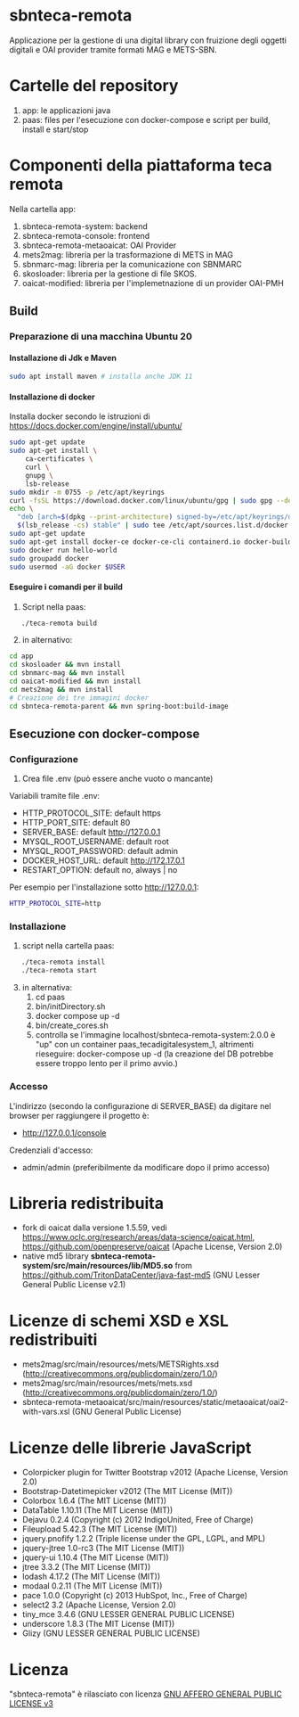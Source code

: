 # sbnteca-remota

Applicazione per la gestione di una digital library con fruizione degli oggetti digitali e OAI provider tramite formati MAG e METS-SBN.

# Cartelle del repository

1. app: le applicazioni java
2. paas: files per l'esecuzione con docker-compose e script per build, install e start/stop


# Componenti della piattaforma teca remota

Nella cartella app:

1. sbnteca-remota-system: backend
2. sbnteca-remota-console: frontend
3. sbnteca-remota-metaoaicat: OAI Provider
4. mets2mag: libreria per la trasformazione di METS in MAG
5. sbnmarc-mag: libreria per la comunicazione con SBNMARC
6. skosloader: libreria per la gestione di file SKOS.
7. oaicat-modified: libreria per l'implemetnazione di un provider OAI-PMH


## Build

### Preparazione di una macchina Ubuntu 20

#### Installazione di Jdk e Maven
``` bash
sudo apt install maven # installa anche JDK 11

``` 

#### Installazione di docker
Installa docker secondo le istruzioni di https://docs.docker.com/engine/install/ubuntu/
``` bash
sudo apt-get update
sudo apt-get install \
    ca-certificates \
    curl \
    gnupg \
    lsb-release
sudo mkdir -m 0755 -p /etc/apt/keyrings
curl -fsSL https://download.docker.com/linux/ubuntu/gpg | sudo gpg --dearmor -o /etc/apt/keyrings/docker.gpg
echo \
  "deb [arch=$(dpkg --print-architecture) signed-by=/etc/apt/keyrings/docker.gpg] https://download.docker.com/linux/ubuntu \
  $(lsb_release -cs) stable" | sudo tee /etc/apt/sources.list.d/docker.list > /dev/null
sudo apt-get update
sudo apt-get install docker-ce docker-ce-cli containerd.io docker-buildx-plugin docker-compose-plugin
sudo docker run hello-world
sudo groupadd docker
sudo usermod -aG docker $USER

``` 

#### Eseguire i comandi per il build

1. Script nella paas:
``` bash 
   ./teca-remota build
``` 
2. in alternativo:
``` bash
cd app
cd skosloader && mvn install 
cd sbnmarc-mag && mvn install 
cd oaicat-modified && mvn install 
cd mets2mag && mvn install 
# Creazione dei tre immagini docker
cd sbnteca-remota-parent && mvn spring-boot:build-image

```

## Esecuzione con docker-compose

### Configurazione

1. Crea file .env (può essere anche vuoto o mancante)

Variabili tramite file .env:

- HTTP_PROTOCOL_SITE: default https
- HTTP_PORT_SITE: default 80
- SERVER_BASE: default http://127.0.0.1
- MYSQL_ROOT_USERNAME: default root
- MYSQL_ROOT_PASSWORD: default admin
- DOCKER_HOST_URL: default http://172.17.0.1
- RESTART_OPTION: default no, always | no

Per esempio per l'installazione sotto http://127.0.0.1:
``` bash
HTTP_PROTOCOL_SITE=http
``` 

### Installazione

1. script nella cartella paas:
``` bash 
   ./teca-remota install
   ./teca-remota start
``` 
3. in alternativa:
   1. cd paas
   2. bin/initDirectory.sh
   3. docker compose up -d
   4. bin/create_cores.sh
   5. controlla se l'immagine localhost/sbnteca-remota-system:2.0.0 è "up" con un container paas_tecadigitalesystem_1, altrimenti rieseguire: docker-compose up -d (la creazione del DB potrebbe essere troppo lento per il primo avvio.)

### Accesso

L'indirizzo (secondo la configurazione di SERVER_BASE) da digitare nel browser per raggiungere il progetto è:
 - http://127.0.0.1/console 

Credenziali d'accesso:
- admin/admin (preferibilmente da modificare dopo il primo accesso)


# Libreria redistribuita

- fork di oaicat dalla versione 1.5.59, vedi https://www.oclc.org/research/areas/data-science/oaicat.html, https://github.com/openpreserve/oaicat (Apache License, Version 2.0)
- native md5 library **sbnteca-remota-system/src/main/resources/lib/MD5.so** from https://github.com/TritonDataCenter/java-fast-md5 (GNU Lesser General Public License v2.1)


# Licenze di schemi XSD e XSL redistribuiti

- mets2mag/src/main/resources/mets/METSRights.xsd (http://creativecommons.org/publicdomain/zero/1.0/)
- mets2mag/src/main/resources/mets/mets.xsd (http://creativecommons.org/publicdomain/zero/1.0/)
- sbnteca-remota-metaoaicat/src/main/resources/static/metaoaicat/oai2-with-vars.xsl (GNU General Public License)


# Licenze delle librerie JavaScript

- Colorpicker plugin for Twitter Bootstrap v2012 (Apache License, Version 2.0)
- Bootstrap-Datetimepicker v2012 (The MIT License (MIT))
- Colorbox 1.6.4 (The MIT License (MIT))
- DataTable 1.10.11 (The MIT License (MIT))
- Dejavu 0.2.4 (Copyright (c) 2012 IndigoUnited, Free of Charge)
- Fileupload 5.42.3 (The MIT License (MIT))
- jquery.pnofify 1.2.2 (Triple license under the GPL, LGPL, and MPL)
- jquery-jtree 1.0-rc3 (The MIT License (MIT))
- jquery-ui 1.10.4 (The MIT License (MIT))
- jtree 3.3.2 (The MIT License (MIT))
- lodash 4.17.2 (The MIT License (MIT))
- modaal 0.2.11 (The MIT License (MIT))
- pace 1.0.0 (Copyright (c) 2013 HubSpot, Inc., Free of Charge)
- select2 3.2 (Apache License, Version 2.0)
- tiny_mce 3.4.6 (GNU LESSER GENERAL PUBLIC LICENSE)
- underscore 1.8.3 (The MIT License (MIT))
- Glizy (GNU LESSER GENERAL PUBLIC LICENSE)


# Licenza
"sbnteca-remota" è rilasciato con licenza [GNU AFFERO GENERAL PUBLIC LICENSE v3](LICENSE)
